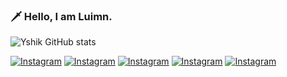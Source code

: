 ### 🗡️ Hello, I am Luimn. <br/>



![Yshik GitHub stats](https://github-readme-stats.vercel.app/api?username=Yshik&show_icons=true&bg_color=DEG,1a1a1a,1e1e1e&title_color=e2e2e2&text_color=eaeaea&icon_color=fbff49&border_color=1e1e1e)

[![Instagram](https://img.shields.io/badge/Instagram-E4405F?style=for-the-badge&logo=instagram&logoColor=white)](https://www.instagram.com/luimn_/)
[![Instagram](https://img.shields.io/badge/Discord-7289DA?style=for-the-badge&logo=discord&logoColor=white)](https://discord.com/channels/@luimn)
[![Instagram](https://img.shields.io/badge/Instagram-E4405F?style=for-the-badge&logo=instagram&logoColor=white)](https://www.instagram.com/luimn_/)
[![Instagram](https://img.shields.io/badge/Instagram-E4405F?style=for-the-badge&logo=instagram&logoColor=white)](https://www.instagram.com/luimn_/)
[![Instagram](https://img.shields.io/badge/Instagram-E4405F?style=for-the-badge&logo=instagram&logoColor=white)](https://www.instagram.com/luimn_/)
